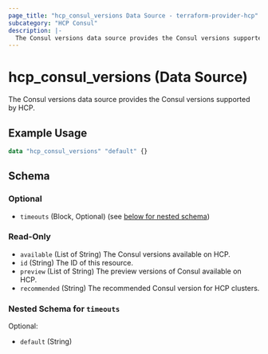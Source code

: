 ```yaml
---
page_title: "hcp_consul_versions Data Source - terraform-provider-hcp"
subcategory: "HCP Consul"
description: |-
  The Consul versions data source provides the Consul versions supported by HCP.
---
```


# hcp_consul_versions (Data Source)

The Consul versions data source provides the Consul versions supported by HCP.

## Example Usage

```terraform
data "hcp_consul_versions" "default" {}
```

<!-- schema generated by tfplugindocs -->
## Schema

### Optional

- `timeouts` (Block, Optional) (see [below for nested schema](#nestedblock--timeouts))

### Read-Only

- `available` (List of String) The Consul versions available on HCP.
- `id` (String) The ID of this resource.
- `preview` (List of String) The preview versions of Consul available on HCP.
- `recommended` (String) The recommended Consul version for HCP clusters.

<a id="nestedblock--timeouts"></a>
### Nested Schema for `timeouts`

Optional:

- `default` (String)
